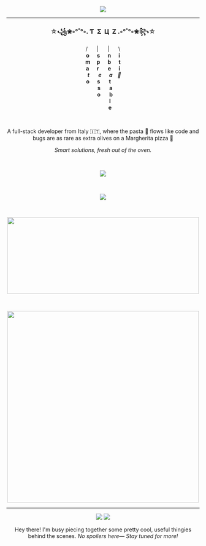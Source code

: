 <p align="center">
  <img src="https://github-profile-trophy.vercel.app/?username=teociaps&title=-Followers,-Reviews,-Repositories,-Issues&theme=juicyfresh&column=-1&margin-w=15&margin-h=15">
</p>
<hr>
<h3 align="center">☆꧁✬◦°˚°◦. Ƭ‎ ‎‎ ‎Σ‎ ‎ Ц‎ ‎ Z .◦°˚°◦✬꧂☆</h3>
<p align="center">
  /‎‎ ‎ ‎ ‎ ‎ ‎ |‎‎ ‎ ‎ ‎‎ ‎ ‎ |‎‎ ‎ ‎ ‎ ‎‎ ‎ \<br>
<b>
  o‎‎ ‎ ‎ ‎ ‎ ‎ s‎ ‎ ‎ ‎ ‎ ‎ n‎ ‎ ‎ ‎ ‎ ‎ ‎i‎<br>
  m‎ ‎ ‎ ‎‎‎‎ ‎ p‎ ‎ ‎ ‎ ‎ ‎‎‎‎ b‎ ‎ ‎ ‎ ‎‎ ‎‎‎ t<br>
  a‎ ‎ ‎ ‎ ‎ ‎ r‎ ‎ ‎ ‎ ‎ ‎‎ ‎ e‎ ‎ ‎ ‎ ‎ ‎ i<br>
<i>
  ‎ ‎ t‎ ‎ ‎ ‎ ‎ ‎ ‎ ‎e‎‎‎ ‎ ‎ ‎ ‎ ‎‎ a‎‎ ‎‎‎ ‎‎ ‎‎ 👀<br>
</i>
  ‎o‎ ‎ ‎ ‎ ‎ ‎ s‎ ‎ ‎ ‎ ‎ ‎ ‎ ‎t‎‎ ‎‎ ‎‎ ‎‎ ‎ ‎‎ ‎‎ ‎‎‎‎ <br>
   ‎ ‎ ‎ ‎ ‎ ‎ s‎ ‎ ‎ ‎ ‎ ‎ ‎ ‎‎a‎ ‎ ‎ ‎ <br>
   ‎ ‎ ‎‎ ‎ ‎ ‎ o‎ ‎ ‎ ‎ ‎ ‎ ‎ ‎b‎ ‎ ‎ ‎ <br>
   ‎ ‎ ‎‎ ‎ ‎ ‎ ‎ ‎ ‎ ‎ ‎ ‎ ‎ ‎‎ ‎l‎ ‎ ‎ ‎ <br>
   ‎ ‎ ‎‎ ‎ ‎ ‎ ‎ ‎ ‎ ‎ ‎ ‎ ‎ ‎‎ ‎e‎ ‎ ‎ ‎ <br>
</b>
</p>
<br/>
<div align="center">
  <p>A full-stack developer from Italy 🇮🇹, where the pasta 🍝 flows like code and bugs are as rare as extra olives on a Margherita pizza 🍕</p>
  <p>
    <em>Smart solutions, fresh out of the oven.</em>
  </p>
</div>
<br/>
<p align="center">
  <a href="https://github.com/teociaps/github-bubble-chart"><img src="https://github-bubble-chart.vercel.app?username=teociaps&title=Most%20Used%20Languages&theme=dark"></a>
</p>
<br/>
<p align="center">
  <a href="https://github.com/teociaps/github-bubble-chart"><img src="https://github-bubble-chart.vercel.app?username=teociaps&mode=custom-config&config-path=ghbc-my-tech-and-tools.json"></a>
</p>
<br/>
<p align="center">
  <img width="500" height="200" src="https://github-readme-stats.vercel.app/api?username=teociaps&show_icons=true&theme=vision-friendly-dark">
</p>
<br/>
<p align="center">
  <img width="500" src="https://github-readme-streak-stats.herokuapp.com/?user=teociaps&theme=vision-friendly-dark">
</p>
<hr>
<p align="center">
  <img src="https://api.visitorbadge.io/api/visitors?path=https%3A%2F%2Fgithub.com%2Fteociaps&label=Visitors&countColor=%232ccce4&style=flat&labelStyle=upper">
  <a href="mailto:teociaps.github@gmail.com"><img src="https://img.shields.io/badge/-Email_me-D14836?style=rounded&logo=Gmail&logoColor=white&link=mailto:teociaps.github@gmail.com"></a>
</p>
<p align="center">
   Hey there! I'm busy piecing together some pretty cool, useful thingies behind the scenes. <i>No spoilers here— Stay tuned for more!</i>
</p>
